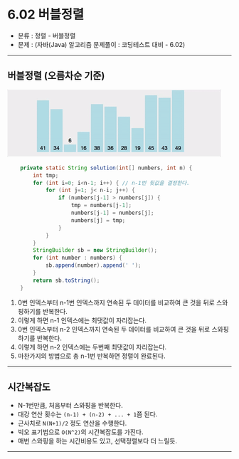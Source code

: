 # 6.02 버블정렬

- 분류 : 정렬 - 버블정렬
- 문제 : (자바(Java) 알고리즘 문제풀이 : 코딩테스트 대비 - 6.02)

---

## 버블정렬 (오름차순 기준)
![bubble_sort](bubble_sort.gif)
```java
    private static String solution(int[] numbers, int n) {
        int tmp;
        for (int i=0; i<n-1; i++) { // n-1번 뒷값을 결정한다.
            for (int j=1; j< n-i; j++) {
                if (numbers[j-1] > numbers[j]) {
                    tmp = numbers[j-1];
                    numbers[j-1] = numbers[j];
                    numbers[j] = tmp;
                }
            }
        }
        StringBuilder sb = new StringBuilder();
        for (int number : numbers) {
            sb.append(number).append(' ');
        }
        return sb.toString();
    }
```
1. 0번 인덱스부터 n-1번 인덱스까지 연속된 두 데이터를 비교하여 큰 것을 뒤로 스와핑하기를 반복한다.
2. 이렇게 하면 n-1 인덱스에는 최댓값이 자리잡는다.
3. 0번 인덱스부터 n-2 인덱스까지 연속된 두 데이터를 비교하여 큰 것을 뒤로 스와핑하기를 반복한다.
4. 이렇게 하면 n-2 인덱스에는 두번째 최댓값이 자리잡는다.
5. 마찬가지의 방법으로 총 n-1번 반복하면 정렬이 완료된다.

---

## 시간복잡도
- N-1번만큼, 처음부터 스와핑을 반복한다.
- 대강 연산 횟수는 `(n-1) + (n-2) + ... + 1`쯤 된다.
- 근사치로 `N(N+1)/2` 정도 연산을 수행한다.
- 빅오 표기법으로 `O(N^2)`의 시간복잡도를 가진다.
- 매번 스와핑을 하는 시간비용도 있고, 선택정렬보다 더 느릴듯.

---
